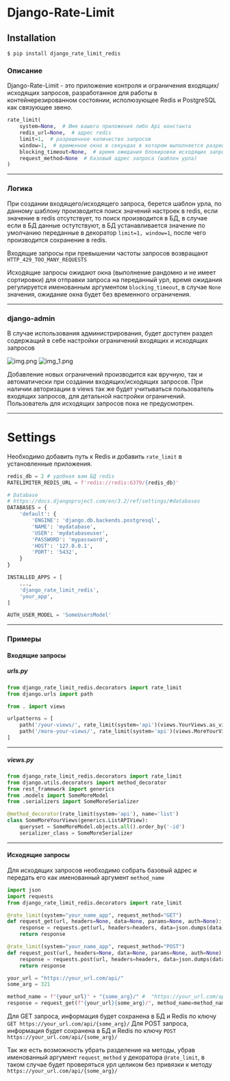 # Django-Rate-Limit

## Installation

```shell
$ pip install django_rate_limit_redis
```

### Описание
Django-Rate-Limit - это приложение контроля и ограничения входящих/исходящих запросов,
разработанное для работы в контейнерезированном состоянии, исполюзующее Redis и PostgreSQL как связующее звено.
```Python
rate_limit(
    system=None,  # Имя вашего приложения либо Api константа
    redis_url=None,  # адрес redis
    limit=1,  # разрешенное количество запросов
    window=1,  # временное окно в секундах в котором выполняется разрешенное количество запросов
    blocking_timeout=None,  # время ожидания блокировки исходящих запросов
    request_method=None  # базовый адрес запроса (шаблон урла)
)

```

****

### Логика
При создании входящего/исходящего запроса, берется шаблон урла,
по данному шаблону производится поиск значений настроек в redis, если значение в redis отсутствует,
то поиск производится в БД, в случае если в БД данные остутствуют,
в БД устанавливается значение по умолчанию переданные в декоратор `limit=1, window=1`, после чего производится
сохранение в redis.

Входящие запросы при превышении частоты запросов возвращают `HTTP_429_TOO_MANY_REQUESTS`

Исходящие запросы ожидают окна (выполнение рандомно и не имеет сортировки) для отправки запроса на переданный урл,
время ожидания регулируется именованным аргументом `blocking_timeout`, в случае `None` значения,
ожидание окна будет без временного ограничения.

****
### django-admin
В случае использования администрирования, будет доступен раздел содержащий
в себе настройки ограничений входящих и исходящих запросов


![img.png](img.png)
![img_1.png](img_1.png)

Добавление новых ограничений производится как вручную, так и автоматически при создании входящих/исходящих запросов.
При наличии авторизации в views так же будет учитываться пользователь входящих запросов,
для детальной настройки ограничений. Пользователь для исходящих запросов пока не предусмотрен.

****

# Settings
Необходимо добавить путь к Redis и добавить `rate_limit` в установленные приложения.
```Python
redis_db = 2 # удобная вам БД redis
RATELIMITER_REDIS_URL = f'redis://redis:6379/{redis_db}'

# Database
# https://docs.djangoproject.com/en/3.2/ref/settings/#databases
DATABASES = {
    'default': {
        'ENGINE': 'django.db.backends.postgresql',
        'NAME': 'mydatabase',
        'USER': 'mydatabaseuser',
        'PASSWORD': 'mypassword',
        'HOST': '127.0.0.1',
        'PORT': '5432',
    }
}

INSTALLED_APPS = [
    ...,
    'django_rate_limit_redis',
    'your_app',
]

AUTH_USER_MODEL = 'SomeUsersModel'


```

****

### Примеры
#### Входящие запросы

##### urls.py
```Python
from django_rate_limit_redis.decorators import rate_limit
from django.urls import path

from . import views

urlpatterns = [
    path('/your-views/', rate_limit(system='api')(views.YourViews.as_view()), name='your-views'),
    path('/more-your-views/', rate_limit(system='api')(views.MoreYourViews.as_view()), name='more-your-views'),
]
```

****

##### views.py
```Python
from django_rate_limit_redis.decorators import rate_limit
from django.utils.decorators import method_decorator
from rest_framework import generics
from .models import SomeMoreModel
from .serializers import SomeMoreSerializer

@method_decorator(rate_limit(system='api'), name='list')
class SomeMoreYourViews(generics.ListAPIView):
    queryset = SomeMoreModel.objects.all().order_by('-id')
    serializer_class = SomeMoreSerializer
```

****

#### Исходящие запросы
Для исходящих запросов необходимо собрать базовый адрес и передать его как именованный аргумент `method_name`
```Python
import json
import requests
from django_rate_limit_redis.decorators import rate_limit

@rate_limit(system="your_name_app", request_method="GET")
def request_get(url, headers=None, data=None, params=None, auth=None):
    response = requests.get(url, headers=headers, data=json.dumps(data), params=params, auth=auth)
    return response

@rate_limit(system="your_name_app", request_method="POST")
def request_post(url, headers=None, data=None, params=None, auth=None):
    response = requests.post(url, headers=headers, data=json.dumps(data), params=params, auth=auth)
    return response

your_url = "https://your_url.com/api/"
some_arg = 321

method_name = f"{your_url}" + "{some_arg}/" #  "https://your_url.com/api/{some_arg}/"
response = request_get(f"{your_url}{some_arg}/", method_name=method_name) #  "https://your_url.com/api/321/"
```
Для GET запроса, информация будет сохранена в БД и Redis по ключу `GET https://your_url.com/api/{some_arg}/`
Для POST запроса, информация будет сохранена в БД и Redis по ключу `POST https://your_url.com/api/{some_arg}/`

Так же есть возможность убрать разделение на методы,
убрав именованный аргумент `request_method` у декоратора `@rate_limit`,
в таком случае будет проверяться урл целиком без привязки к методу `https://your_url.com/api/{some_arg}/`
